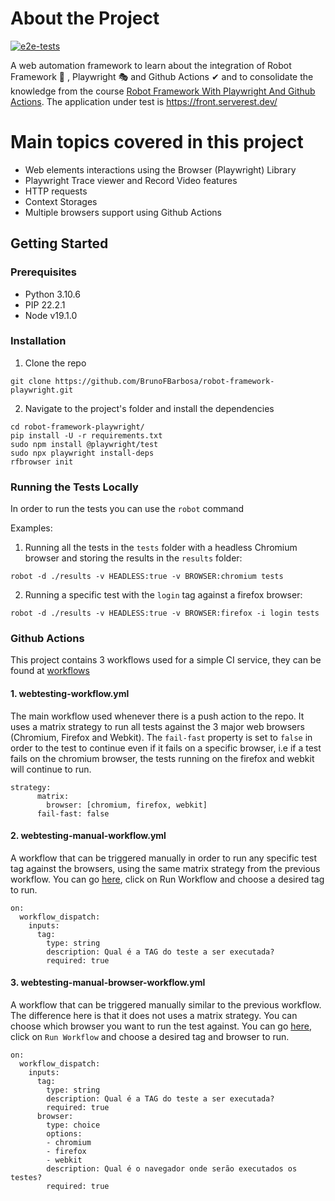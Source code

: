 # About the Project

[![e2e-tests](https://github.com/BrunoFBarbosa/robot-framework-playwright/actions/workflows/webtesting-workflow.yml/badge.svg)](https://github.com/BrunoFBarbosa/robot-framework-playwright/actions/workflows/webtesting-workflow.yml)

A web automation framework to learn about the integration of Robot Framework 🤖 , Playwright 🎭 and Github Actions ✔ and to consolidate the knowledge from the course [Robot Framework With Playwright And Github Actions](https://www.udemy.com/course/robot-framework-com-playwright-e-github-actions/). The application under test is https://front.serverest.dev/

# Main topics covered in this project

- Web elements interactions using the Browser (Playwright) Library
- Playwright Trace viewer and Record Video features
- HTTP requests
- Context Storages
- Multiple browsers support using Github Actions

## Getting Started

### Prerequisites
- Python 3.10.6
- PIP 22.2.1
- Node v19.1.0

### Installation
1. Clone the repo
```
git clone https://github.com/BrunoFBarbosa/robot-framework-playwright.git
```
2. Navigate to the project's folder and install the dependencies
```
cd robot-framework-playwright/
pip install -U -r requirements.txt
sudo npm install @playwright/test
sudo npx playwright install-deps
rfbrowser init
```

### Running the Tests Locally
In order to run the tests you can use the `robot` command

Examples:

1. Running all the tests in the `tests` folder with a headless Chromium browser and storing the results in the `results` folder:
```
robot -d ./results -v HEADLESS:true -v BROWSER:chromium tests
```

2. Running a specific test with the `login` tag against a firefox browser:
```
robot -d ./results -v HEADLESS:true -v BROWSER:firefox -i login tests
```

### Github Actions

This project contains 3 workflows used for a simple CI service, they can be found at [workflows](https://github.com/BrunoFBarbosa/robot-framework-playwright/tree/main/.github/workflows)

#### 1. **webtesting-workflow.yml**

The main workflow used whenever there is a push action to the repo.
It uses a matrix strategy to run all tests against the 3 major web browsers (Chromium, Firefox and Webkit). The `fail-fast` property is set to `false` in order to the test to continue even if it fails on a specific browser, i.e 
if a test fails on the chromium browser, the tests running on the firefox and webkit will continue to run.
```
strategy:
      matrix:
        browser: [chromium, firefox, webkit]
      fail-fast: false
```

#### 2. **webtesting-manual-workflow.yml**

A workflow that can be triggered manually in order to run any specific test tag against the browsers, using the same matrix strategy from the previous workflow. You can go [here](https://github.com/BrunoFBarbosa/robot-framework-playwright/actions/workflows/webtesting-manual-workflow.yml), click on Run Workflow and choose a desired tag to run.
```
on:
  workflow_dispatch:
    inputs:
      tag:
        type: string
        description: Qual é a TAG do teste a ser executada?
        required: true
```

#### 3. **webtesting-manual-browser-workflow.yml**

A workflow that can be triggered manually similar to the previous workflow. The difference here is that it does not uses a matrix strategy. You can choose which browser you want to run the test against. You can go [here](https://github.com/BrunoFBarbosa/robot-framework-playwright/actions/workflows/webtesting-manual-browser-workflow.yml), click on `Run Workflow` and choose a desired tag and browser to run.
```
on:
  workflow_dispatch:
    inputs:
      tag:
        type: string
        description: Qual é a TAG do teste a ser executada?
        required: true
      browser:
        type: choice
        options:
        - chromium
        - firefox
        - webkit
        description: Qual é o navegador onde serão executados os testes?
        required: true
```
